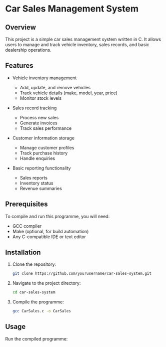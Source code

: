 # Car Sales Management System

## Overview
This project is a simple car sales management system written in C. It allows users to manage and track vehicle inventory, sales records, and basic dealership operations.

## Features
- Vehicle inventory management
  - Add, update, and remove vehicles
  - Track vehicle details (make, model, year, price)
  - Monitor stock levels

- Sales record tracking
  - Process new sales
  - Generate invoices
  - Track sales performance

- Customer information storage
  - Manage customer profiles
  - Track purchase history
  - Handle enquiries

- Basic reporting functionality
  - Sales reports
  - Inventory status
  - Revenue summaries

## Prerequisites
To compile and run this programme, you will need:
- GCC compiler
- Make (optional, for build automation)
- Any C-compatible IDE or text editor

## Installation
1. Clone the repository:
   ```bash
   git clone https://github.com/yourusername/car-sales-system.git
   ```
2. Navigate to the project directory:
   ```bash
   cd car-sales-system
   ```
3. Compile the programme:
   ```bash
   gcc CarSales.c -o CarSales
   ```

## Usage
Run the compiled programme:
